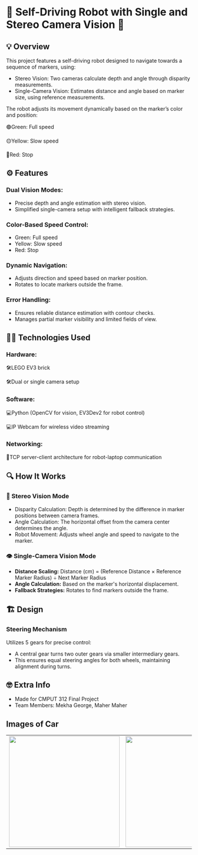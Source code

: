 # 🤖 Self-Driving Robot with Single and Stereo Camera Vision 🚗

## 💡 Overview

This project features a self-driving robot designed to navigate towards a sequence of markers, using:

- Stereo Vision: Two cameras calculate depth and angle through disparity measurements.
- Single-Camera Vision: Estimates distance and angle based on marker size, using reference measurements.

The robot adjusts its movement dynamically based on the marker’s color and position:

🟢Green: Full speed

🟡Yellow: Slow speed

🔴Red: Stop

## ⚙️ Features

### Dual Vision Modes:

- Precise depth and angle estimation with stereo vision.
- Simplified single-camera setup with intelligent fallback strategies.

### Color-Based Speed Control:

- Green: Full speed
- Yellow: Slow speed
- Red: Stop

### Dynamic Navigation:

- Adjusts direction and speed based on marker position.
- Rotates to locate markers outside the frame.

### Error Handling:

- Ensures reliable distance estimation with contour checks.
- Manages partial marker visibility and limited fields of view.

## 👩‍💻 Technologies Used

### Hardware:

  🛠️LEGO EV3 brick

  🛠️Dual or single camera setup

### Software:

  💻Python (OpenCV for vision, EV3Dev2 for robot control)
  
  💻IP Webcam for wireless video streaming

### Networking:

  🛜TCP server-client architecture for robot-laptop communication

## 🔍 How It Works

### 👀 Stereo Vision Mode

- Disparity Calculation: Depth is determined by the difference in marker positions between camera frames.
- Angle Calculation: The horizontal offset from the camera center determines the angle.
- Robot Movement: Adjusts wheel angle and speed to navigate to the marker.

### 👁️ Single-Camera Vision Mode

 - **Distance Scaling:** Distance (cm) = (Reference Distance × Reference Marker Radius) ÷ Next Marker Radius
 - **Angle Calculation:** Based on the marker's horizontal displacement.
 - **Fallback Strategies:** Rotates to find markers outside the frame.

## 🏗️ Design

### Steering Mechanism
Utilizes 5 gears for precise control:
- A central gear turns two outer gears via smaller intermediary gears.
- This ensures equal steering angles for both wheels, maintaining alignment during turns.

## 🤓 Extra Info

- Made for CMPUT 312 Final Project
- Team Members: Mekha George, Maher Maher

## Images of Car
<table>
  <tr>
    <td><img src="https://github.com/user-attachments/assets/7a5ed243-8401-4e5f-aa14-749a0927de6d" width="300"></td>
    <td><img src="https://github.com/user-attachments/assets/89dce1ad-2f94-4cbd-bab6-cd6c29e9effc" width="300"></td>
    <td><img src="https://github.com/user-attachments/assets/f203c066-472a-45dd-9825-24bc02d6efa4" width="300"></td>
  </tr>
</table>


